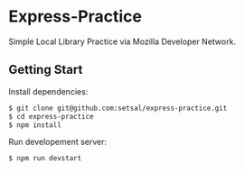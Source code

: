 # Express-Practice

Simple Local Library Practice via Mozilla Developer Network.

## Getting Start

Install dependencies:

```bash
$ git clone git@github.com:setsal/express-practice.git
$ cd express-practice
$ npm install
```

Run developement server:

``` bash
$ npm run devstart
```
